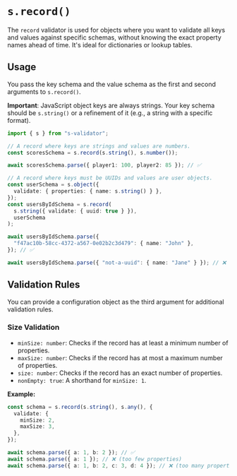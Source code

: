 # `s.record()`

The `record` validator is used for objects where you want to validate all keys and values against specific schemas, without knowing the exact property names ahead of time. It's ideal for dictionaries or lookup tables.

## Usage

You pass the key schema and the value schema as the first and second arguments to `s.record()`.

**Important**: JavaScript object keys are always strings. Your key schema should be `s.string()` or a refinement of it (e.g., a string with a specific format).

```typescript
import { s } from "s-validator";

// A record where keys are strings and values are numbers.
const scoresSchema = s.record(s.string(), s.number());

await scoresSchema.parse({ player1: 100, player2: 85 }); // ✅

// A record where keys must be UUIDs and values are user objects.
const userSchema = s.object({
  validate: { properties: { name: s.string() } },
});
const usersByIdSchema = s.record(
  s.string({ validate: { uuid: true } }),
  userSchema
);

await usersByIdSchema.parse({
  "f47ac10b-58cc-4372-a567-0e02b2c3d479": { name: "John" },
}); // ✅

await usersByIdSchema.parse({ "not-a-uuid": { name: "Jane" } }); // ❌
```

## Validation Rules

You can provide a configuration object as the third argument for additional validation rules.

### Size Validation

- `minSize: number`: Checks if the record has at least a minimum number of properties.
- `maxSize: number`: Checks if the record has at most a maximum number of properties.
- `size: number`: Checks if the record has an exact number of properties.
- `nonEmpty: true`: A shorthand for `minSize: 1`.

**Example:**

```typescript
const schema = s.record(s.string(), s.any(), {
  validate: {
    minSize: 2,
    maxSize: 3,
  },
});

await schema.parse({ a: 1, b: 2 }); // ✅
await schema.parse({ a: 1 }); // ❌ (too few properties)
await schema.parse({ a: 1, b: 2, c: 3, d: 4 }); // ❌ (too many properties)
```

